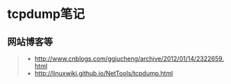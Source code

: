 # tcpdump笔记

## 网站博客等
> - http://www.cnblogs.com/ggjucheng/archive/2012/01/14/2322659.html
> - http://linuxwiki.github.io/NetTools/tcpdump.html

